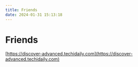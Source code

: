 ```yaml
---
title: Friends
date: 2024-01-31 15:13:18
---
```


# Friends

[https://discover-advanced.techidaily.com](https://discover-advanced.techidaily.com)